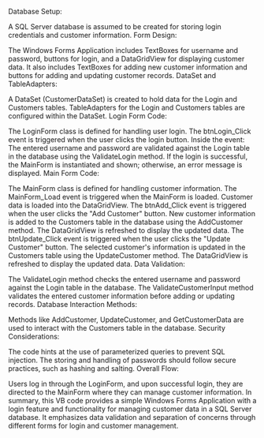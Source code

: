 Database Setup:

A SQL Server database is assumed to be created for storing login credentials and customer information.
Form Design:

The Windows Forms Application includes TextBoxes for username and password, buttons for login, and a DataGridView for displaying customer data.
It also includes TextBoxes for adding new customer information and buttons for adding and updating customer records.
DataSet and TableAdapters:

A DataSet (CustomerDataSet) is created to hold data for the Login and Customers tables.
TableAdapters for the Login and Customers tables are configured within the DataSet.
Login Form Code:

The LoginForm class is defined for handling user login.
The btnLogin_Click event is triggered when the user clicks the login button.
Inside the event:
The entered username and password are validated against the Login table in the database using the ValidateLogin method.
If the login is successful, the MainForm is instantiated and shown; otherwise, an error message is displayed.
Main Form Code:

The MainForm class is defined for handling customer information.
The MainForm_Load event is triggered when the MainForm is loaded.
Customer data is loaded into the DataGridView.
The btnAdd_Click event is triggered when the user clicks the "Add Customer" button.
New customer information is added to the Customers table in the database using the AddCustomer method.
The DataGridView is refreshed to display the updated data.
The btnUpdate_Click event is triggered when the user clicks the "Update Customer" button.
The selected customer's information is updated in the Customers table using the UpdateCustomer method.
The DataGridView is refreshed to display the updated data.
Data Validation:

The ValidateLogin method checks the entered username and password against the Login table in the database.
The ValidateCustomerInput method validates the entered customer information before adding or updating records.
Database Interaction Methods:

Methods like AddCustomer, UpdateCustomer, and GetCustomerData are used to interact with the Customers table in the database.
Security Considerations:

The code hints at the use of parameterized queries to prevent SQL injection.
The storing and handling of passwords should follow secure practices, such as hashing and salting.
Overall Flow:

Users log in through the LoginForm, and upon successful login, they are directed to the MainForm where they can manage customer information.
In summary, this VB code provides a simple Windows Forms Application with a login feature and functionality for managing customer data in a SQL Server database. It emphasizes data validation and separation of concerns through different forms for login and customer management.
